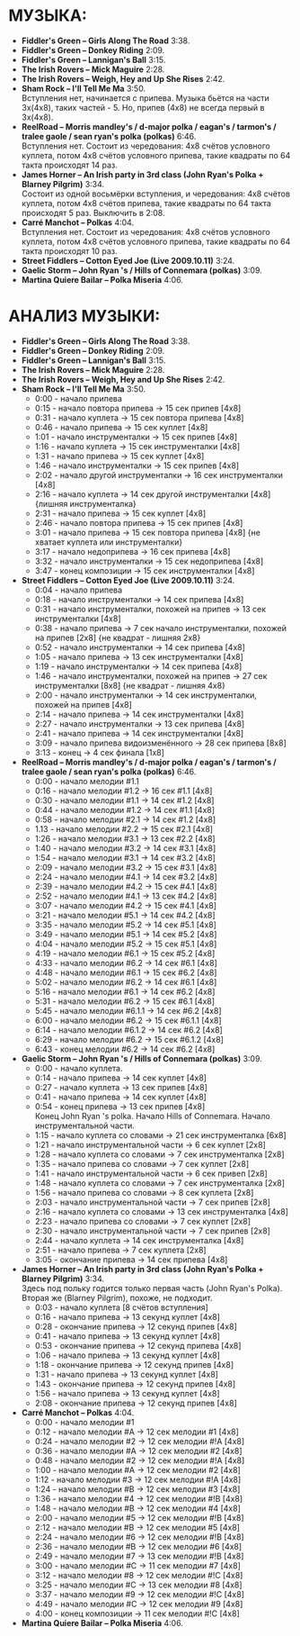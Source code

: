 МУЗЫКА:
=======
- **Fiddler's Green – Girls Along The Road** 3:38.
- **Fiddler's Green – Donkey Riding** 2:09.
- **Fiddler's Green – Lannigan's Ball** 3:15.
- **The Irish Rovers – Mick Maguire** 2:28.
- **The Irish Rovers – Weigh, Hey and Up She Rises** 2:42.
- **Sham Rock – I'll Tell Me Ma** 3:50.  
  Вступления нет, начинается с припева. Музыка бьётся на части 3х(4х8), таких частей - 5. Но, припев (4х8) не всегда первый в 3х(4х8).
- **ReelRoad – Morris mandley's / d-major polka / eagan's / tarmon's / tralee gaole / sean ryan's polka (polkas)** 6:46.  
  Вступления нет. Состоит из чередования: 4x8 счётов условного куплета, потом 4x8 счётов условного припева, такие квадраты по 64 такта происходят 14 раз.
- **James Horner – An Irish party in 3rd class (John Ryan's Polka + Blarney Pilgrim)** 3:34.  
  Состоит из одной восьмёрки вступления, и чередования:  4x8 счётов куплета, потом 4x8 счётов припева, такие квадраты по 64 такта происходят 5 раз. Выключить в 2:08.
- **Carré Manchot – Polkas** 4:04.  
  Вступления нет. Состоит из чередования: 4x8 счётов условного куплета, потом 4x8 счётов условного припева, такие квадраты по 64 такта происходят 10 раз.
- **Street Fiddlers – Cotton Eyed Joe (Live 2009.10.11)** 3:24.
- **Gaelic Storm – John Ryan 's / Hills of Connemara (polkas)** 3:09.
- **Martina Quiere Bailar – Polka Miseria** 4:06.

АНАЛИЗ МУЗЫКИ:
==============
- **Fiddler's Green – Girls Along The Road** 3:38.
- **Fiddler's Green – Donkey Riding** 2:09.
- **Fiddler's Green – Lannigan's Ball** 3:15.
- **The Irish Rovers – Mick Maguire** 2:28.
- **The Irish Rovers – Weigh, Hey and Up She Rises** 2:42.
- **Sham Rock – I'll Tell Me Ma** 3:50.  
  - 0:00 - начало припева
  - 0:15 - начало повтора припева -> 15 сек припев [4x8]
  - 0:31 - начало куплета -> 15 сек повтора припева [4x8]
  - 0:46 - начало припева -> 15 сек куплет [4x8]
  - 1:01 - начало инструменталки -> 15 сек припев [4x8]
  - 1:16 - начало куплета -> 15 сек инструменталки [4x8]
  - 1:31 - начало припева -> 15 сек куплет [4x8]
  - 1:46 - начало инструменталки -> 15 сек припев [4x8]
  - 2:02 - начало другой инструменталки -> 16 сек инструменталки [4x8]
  - 2:16 - начало куплета -> 14 сек другой инструменталки [4x8] {лишняя инструменталка}
  - 2:31 - начало припева -> 15 сек куплет [4x8]
  - 2:46 - начало повтора припева -> 15 сек припев [4x8]
  - 3:01 - начало припева -> 15 сек повтора припева [4x8] {не хватает куплета или инструменталки}
  - 3:17 - начало недоприпева -> 16 сек припева [4x8]
  - 3:32 - начало инструменталки -> 15 сек недоприпева [4x8]
  - 3:47 - конец композиции -> 15 сек инструменталки [4x8]
- **Street Fiddlers – Cotton Eyed Joe (Live 2009.10.11)** 3:24.  
  - 0:04 - начало припева
  - 0:18 - начало инструменталки -> 14 сек припева [4x8]
  - 0:31 - начало инструменталки, похожей на припев -> 13 сек инструменталки [4x8]
  - 0:38 - начало припева -> 7 сек начало инструменталки, похожей на припев [2x8] {не квадрат - лишняя 2х8}
  - 0:52 - начало инструменталки -> 14 сек припева [4x8]
  - 1:05 - начало припева -> 13 сек инструменталки [4x8]
  - 1:19 - начало инструменталки -> 14 сек припева [4x8]
  - 1:46 - начало инструменталки, похожей на припев -> 27 сек инструменталки [8x8] {не квадрат - лишняя 4х8}
  - 2:00 - начало инструменталки -> 14 сек инструменталки, похожей на припев [4x8]
  - 2:14 - начало припева -> 14 сек инструменталки [4x8]
  - 2:27 - начало инструменталки -> 13 сек припева [4x8]
  - 2:41 - начало припева -> 14 сек инструменталки [4x8]
  - 3:09 - начало припева видоизменённого -> 28 сек припева [8x8]
  - 3:13 - конец -> 4 сек финала [1x8]
- **ReelRoad – Morris mandley's / d-major polka / eagan's / tarmon's / tralee gaole / sean ryan's polka (polkas)** 6:46.  
  - 0:00 - начало мелодии #1.1
  - 0:16 - начало мелодии #1.2 -> 16 сек #1.1 [4x8]
  - 0:30 - начало мелодии #1.1 -> 14 сек #1.2 [4x8]
  - 0:44 - начало мелодии #1.2 -> 14 сек #1.1 [4x8]
  - 0:58 - начало мелодии #2.1 -> 14 сек #1.2 [4x8]
  - 1.13 - начало мелодии #2.2 -> 15 сек #2.1 [4x8]
  - 1:26 - начало мелодии #3.1 -> 13 сек #2.2 [4x8]
  - 1:40 - начало мелодии #3.2 -> 14 сек #3.1 [4x8]
  - 1:54 - начало мелодии #3.1 -> 14 сек #3.2 [4x8]
  - 2:09 - начало мелодии #3.2 -> 15 сек #3.1 [4x8]
  - 2:24 - начало мелодии #4.1 -> 14 сек #3.2 [4x8]
  - 2:39 - начало мелодии #4.2 -> 15 сек #4.1 [4x8]
  - 2:52 - начало мелодии #4.1 -> 13 сек #4.2 [4x8]
  - 3:07 - начало мелодии #4.2 -> 15 сек #4.1 [4x8]
  - 3:21 - начало мелодии #5.1 -> 14 сек #4.2 [4x8]
  - 3:35 - начало мелодии #5.2 -> 14 сек #5.1 [4x8]
  - 3:49 - начало мелодии #5.1 -> 14 сек #5.2 [4x8]
  - 4:04 - начало мелодии #5.2 -> 15 сек #5.1 [4x8]
  - 4:19 - начало мелодии #6.1 -> 15 сек #5.2 [4x8]
  - 4:33 - начало мелодии #6.2 -> 14 сек #6.1 [4x8]
  - 4:48 - начало мелодии #6.1 -> 15 сек #6.2 [4x8]
  - 5:02 - начало мелодии #6.2 -> 14 сек #6.1 [4x8]
  - 5:16 - начало мелодии #6.1 -> 14 сек #6.2 [4x8]
  - 5:31 - начало мелодии #6.2 -> 15 сек #6.1 [4x8]
  - 5:45 - начало мелодии #6.1.1 -> 14 сек #6.2 [4x8]
  - 6:00 - начало мелодии #6.2 -> 15 сек #6.1.1 [4x8]
  - 6:14 - начало мелодии #6.1.2 -> 14 сек #6.2 [4x8]
  - 6:29 - начало мелодии #6.2 -> 15 сек #6.1.2 [4x8]
  - 6:43 - конец мелодии #6.2 -> 14 сек #6.2 [4x8]
- **Gaelic Storm – John Ryan 's / Hills of Connemara (polkas)** 3:09.  
  - 0:00 - начало куплета.
  - 0:14 - начало припева -> 14 сек куплет [4x8]
  - 0:27 - начало куплета -> 13 сек припев [4x8]
  - 0:41 - начало припева -> 14 сек куплет [4x8]
  - 0:54 - конец припева  -> 13 сек припев [4x8]  
    Конец John Ryan 's polka. Начало Hills of Connemara. Начало инструментальной части.
  - 1:15 - начало куплета со словами -> 21 сек инструменталка [6x8]
  - 1:21 - начало инструментальной части -> 6 сек куплет [2x8]
  - 1:28 - начало куплета со словами -> 7 сек инструменталка [2x8]
  - 1:35 - начало припева со словами -> 7 сек куплет [2x8]
  - 1:41 - начало инструментальной части -> 6 сек привеп [2x8]
  - 1:48 - начало куплета со словами -> 7 сек инструменталка [2x8]
  - 1:56 - начало припева со словами -> 8 сек куплета [2x8]
  - 2:03 - начало инструментальной части -> 7 сек припев [2x8]
  - 2:16 - начало куплета со словами -> 13 сек инструменталка [4x8]
  - 2:23 - начало припева со словами -> 7 сек куплет [2x8]
  - 2:30 - начало инструментальной части -> 7 сек припев [2x8]
  - 2:44 - начало куплета -> 14 сек инструменталка [4x8]
  - 2:51 - начало припева -> 7 сек куплета [2x8]
  - 3:05 - окончание припева -> 14 сек припева [4x8]
- **James Horner – An Irish party in 3rd class (John Ryan's Polka + Blarney Pilgrim)** 3:34.  
  Здесь под польку годится только первая часть (John Ryan's Polka). Вторая же (Blarney Pilgrim), похоже, не подходит.  
  - 0:03 - начало куплета [8 счётов вступления]
  - 0:16 - начало припева -> 13 секунд куплет [4x8]
  - 0:28 - окончание припева -> 12 секунд припев [4x8]
  - 0:41 - начало припева -> 13 секунд куплет [4x8]
  - 0:53 - окончание припева -> 12 секунд припева [4x8]
  - 1:06 - начало припева -> 13 секунд куплет [4x8]
  - 1:18 - окончание припева -> 12 секунд припев [4x8]
  - 1:31 - начало припева -> 13 секунд куплет [4x8]
  - 1:43 - окончание припева -> 12 секунд припев [4x8]
  - 1:56 - начало припева -> 13 секунд куплет [4x8]
  - 2:08 - окончание припева -> 12 секунд припев [4x8]
- **Carré Manchot – Polkas** 4:04.  
  - 0:00 - начало мелодии #1
  - 0:12 - начало мелодии #A -> 12 сек мелодии #1 [4x8]
  - 0:24 - начало мелодии #2 -> 12 сек мелодии #!A [4x8]
  - 0:36 - начало мелодии #A -> 12 сек мелодии #2 [4x8]
  - 0:48 - начало мелодии #2 -> 12 сек мелодии #!A [4x8]
  - 1:00 - начало мелодии #A -> 12 сек мелодии #2 [4x8]
  - 1:12 - начало мелодии #3 -> 12 сек мелодии #!A [4x8]
  - 1:24 - начало мелодии #B -> 12 сек мелодии #3 [4x8]
  - 1:36 - начало мелодии #4 -> 12 сек мелодии #!B [4x8]
  - 1:48 - начало мелодии #B -> 12 сек мелодии #4 [4x8]
  - 2:00 - начало мелодии #5 -> 12 сек мелодии #!B [4x8]
  - 2:12 - начало мелодии #B -> 12 сек мелодии #5 [4x8]
  - 2:24 - начало мелодии #6 -> 12 сек мелодии #!B [4x8]
  - 2:36 - начало мелодии #B -> 12 сек мелодии #6 [4x8]
  - 2:49 - начало мелодии #7 -> 13 сек мелодии #!B [4x8]
  - 3:00 - начало мелодии #C -> 11 сек мелодии #7 [4x8]
  - 3:12 - начало мелодии #8 -> 12 сек мелодии #!C [4x8]
  - 3:25 - начало мелодии #C -> 13 сек мелодии #8 [4x8]
  - 3:37 - начало мелодии #9 -> 12 сек мелодии #!C [4x8]
  - 4:49 - начало мелодии #C -> 12 сек мелодии #9 [4x8]
  - 4:00 - конец композиции -> 11 сек мелодии #!C [4x8]
- **Martina Quiere Bailar – Polka Miseria** 4:06.
